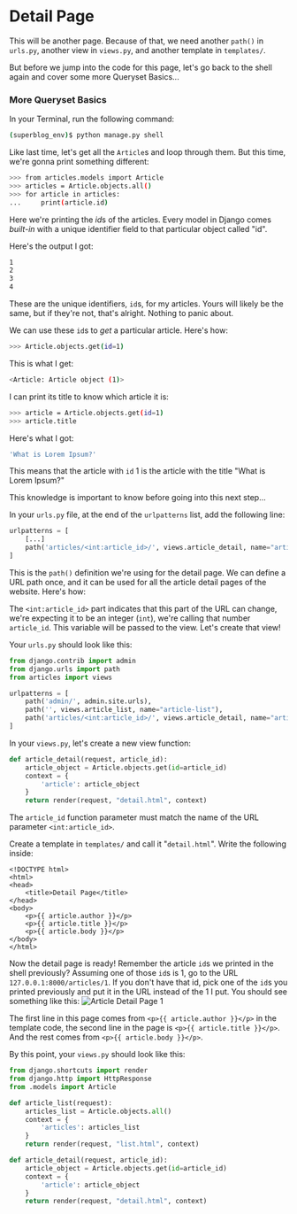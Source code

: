 # Detail Page

This will be another page. Because of that, we need another `path()` in `urls.py`, another view in `views.py`, and another template in `templates/`.

But before we jump into the code for this page, let's go back to the shell again and cover some more Queryset Basics...

### More Queryset Basics

In your Terminal, run the following command:

```bash
(superblog_env)$ python manage.py shell
```

Like last time, let's get all the `Article`s and loop through them. But this time, we're gonna print something different:

```bash
>>> from articles.models import Article
>>> articles = Article.objects.all()
>>> for article in articles:
...     print(article.id)
```

Here we're printing the *id*s of the articles. Every model in Django comes _built-in_ with a unique identifier field to that particular object called "id".

Here's the output I got:

```bash
1
2
3
4
```

These are the unique identifiers, `id`s, for my articles. Yours will likely be the same, but if they're not, that's alright. Nothing to panic about.

We can use these `id`s to _get_ a particular article. Here's how:

```bash
>>> Article.objects.get(id=1)
```

This is what I get:

```bash
<Article: Article object (1)>
```

I can print its title to know which article it is:

```bash
>>> article = Article.objects.get(id=1)
>>> article.title
```

Here's what I got:

```bash
'What is Lorem Ipsum?'
```

This means that the article with `id` 1 is the article with the title "What is Lorem Ipsum?"

This knowledge is important to know before going into this next step...

In your `urls.py` file, at the end of the `urlpatterns` list, add the following line:

```python
urlpatterns = [
    [...]
    path('articles/<int:article_id>/', views.article_detail, name="article-detail"),
]
```

This is the `path()` definition we're using for the detail page. We can define a URL path once, and it can be used for all the article detail pages of the website. Here's how:

The `<int:article_id>` part indicates that this part of the URL can change, we're expecting it to be an integer (`int`), we're calling that number `article_id`. This variable will be passed to the view. Let's create that view!

Your `urls.py` should look like this:

```python
from django.contrib import admin
from django.urls import path
from articles import views

urlpatterns = [
    path('admin/', admin.site.urls),
    path('', views.article_list, name="article-list"),
    path('articles/<int:article_id>/', views.article_detail, name="article-detail"),
]
```

In your `views.py`, let's create a new view function:

```python
def article_detail(request, article_id):
    article_object = Article.objects.get(id=article_id)
    context = {
        'article': article_object
    }
    return render(request, "detail.html", context)
```

The `article_id` function parameter must match the name of the URL parameter `<int:article_id>`.

Create a template in `templates/` and call it "`detail.html`". Write the following inside:

```django
<!DOCTYPE html>
<html>
<head>
    <title>Detail Page</title>
</head>
<body>
    <p>{{ article.author }}</p>
    <p>{{ article.title }}</p>
    <p>{{ article.body }}</p>
</body>
</html>
```

Now the detail page is ready! Remember the article `id`s we printed in the shell previously? Assuming one of those `id`s is 1, go to the URL `127.0.0.1:8000/articles/1`. If you don't have that id, pick one of the `id`s you printed previously and put it in the URL instead of the 1 I put. You should see something like this:
![Article Detail Page 1](https://i.imgur.com/3UszEgQ.png)

The first line in this page comes from `<p>{{ article.author }}</p>` in the template code, the second line in the page is `<p>{{ article.title }}</p>`. And the rest comes from `<p>{{ article.body }}</p>`.

By this point, your `views.py` should look like this:

```python
from django.shortcuts import render
from django.http import HttpResponse
from .models import Article

def article_list(request):
    articles_list = Article.objects.all()
    context = {
        'articles': articles_list
    }
    return render(request, "list.html", context)

def article_detail(request, article_id):
    article_object = Article.objects.get(id=article_id)
    context = {
        'article': article_object
    }
    return render(request, "detail.html", context)
```
